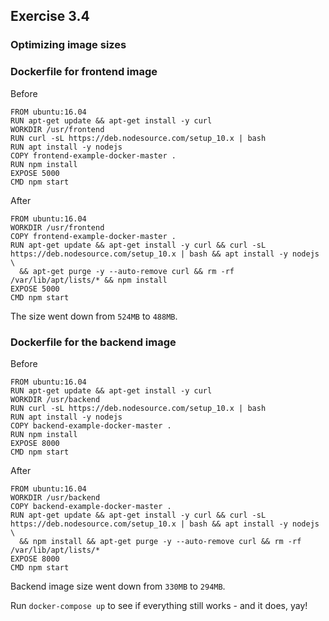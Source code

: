 ## Exercise 3.4

### Optimizing image sizes

### Dockerfile for frontend image

Before

```
FROM ubuntu:16.04
RUN apt-get update && apt-get install -y curl
WORKDIR /usr/frontend
RUN curl -sL https://deb.nodesource.com/setup_10.x | bash
RUN apt install -y nodejs
COPY frontend-example-docker-master .
RUN npm install
EXPOSE 5000
CMD npm start
```

After

```
FROM ubuntu:16.04
WORKDIR /usr/frontend
COPY frontend-example-docker-master .
RUN apt-get update && apt-get install -y curl && curl -sL https://deb.nodesource.com/setup_10.x | bash && apt install -y nodejs \
  && apt-get purge -y --auto-remove curl && rm -rf /var/lib/apt/lists/* && npm install
EXPOSE 5000
CMD npm start
```

The size went down from ```524MB``` to ```488MB```.

### Dockerfile for the backend image

Before

```
FROM ubuntu:16.04
RUN apt-get update && apt-get install -y curl
WORKDIR /usr/backend
RUN curl -sL https://deb.nodesource.com/setup_10.x | bash
RUN apt install -y nodejs
COPY backend-example-docker-master .
RUN npm install
EXPOSE 8000
CMD npm start
```

After

```
FROM ubuntu:16.04
WORKDIR /usr/backend
COPY backend-example-docker-master .
RUN apt-get update && apt-get install -y curl && curl -sL https://deb.nodesource.com/setup_10.x | bash && apt install -y nodejs \
  && npm install && apt-get purge -y --auto-remove curl && rm -rf /var/lib/apt/lists/*
EXPOSE 8000
CMD npm start
```
Backend image size went down from ```330MB``` to ```294MB```.

Run ```docker-compose up``` to see if everything still works - and it does, yay!

